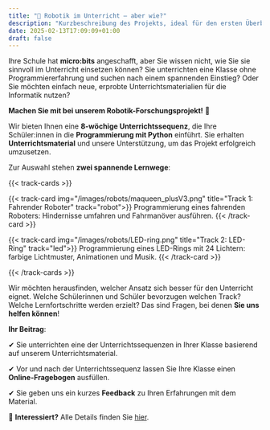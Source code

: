```yaml
---
title: "🤖 Robotik im Unterricht – aber wie?"
description: "Kurzbeschreibung des Projekts, ideal für den ersten Überblick."
date: 2025-02-13T17:09:09+01:00
draft: false
---
```



Ihre Schule hat **micro:bits** angeschafft, aber Sie wissen nicht, wie Sie sie sinnvoll im Unterricht einsetzen können?
Sie unterrichten eine Klasse ohne Programmiererfahrung und suchen nach einem spannenden Einstieg?
Oder Sie möchten einfach neue, erprobte Unterrichtsmaterialien für die Informatik nutzen?

**Machen Sie mit bei unserem Robotik-Forschungsprojekt!** 🚀

Wir bieten Ihnen eine **8-wöchige Unterrichtssequenz**, die Ihre Schüler:innen in die **Programmierung mit Python** einführt. Sie erhalten **Unterrichtsmaterial** und unsere Unterstützung, um das Projekt erfolgreich umzusetzen.

Zur Auswahl stehen **zwei spannende Lernwege**:

{{< track-cards >}}

{{< track-card img="/images/robots/maqueen_plusV3.png" title="Track 1: Fahrender Roboter" track="robot">}}
Programmierung eines fahrenden Roboters: Hindernisse umfahren und Fahrmanöver ausführen.
{{< /track-card >}}

{{< track-card img="/images/robots/LED-ring.png" title="Track 2: LED-Ring" track="led">}}
Programmierung eines LED-Rings mit 24 Lichtern: farbige Lichtmuster, Animationen und Musik.
{{< /track-card >}}

{{< /track-cards >}}

Wir möchten herausfinden, welcher Ansatz sich besser für den Unterricht eignet. Welche Schülerinnen und Schüler bevorzugen welchen Track? Welche Lernfortschritte werden erzielt? Das sind Fragen, bei denen **Sie uns helfen können**!

**Ihr Beitrag**:

✔ Sie unterrichten eine der Unterrichtssequenzen in Ihrer Klasse basierend auf unserem Unterrichtsmaterial.

✔ Vor und nach der Unterrichtssequenz lassen Sie Ihre Klasse einen **Online-Fragebogen** ausfüllen.

✔ Sie geben uns ein kurzes **Feedback** zu Ihren Erfahrungen mit dem Material.

📌 **Interessiert?**
Alle Details finden Sie [hier](../project-details).
